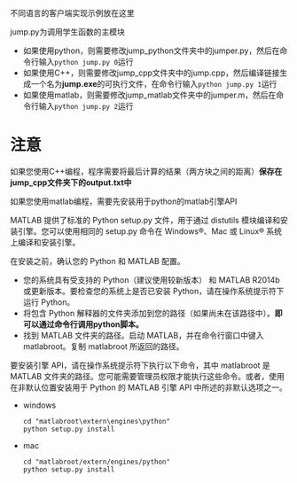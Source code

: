 不同语言的客户端实现示例放在这里

jump.py为调用学生函数的主模块

* 如果使用python，则需要修改jump_python文件夹中的jumper.py，然后在命令行输入```python jump.py 0```运行
* 如果使用C++，则需要修改jump_cpp文件夹中的jump.cpp，然后编译链接生成一个名为**jump.exe**的可执行文件，在命令行输入```python jump.py 1```运行
* 如果使用matlab，则需要修改jump_matlab文件夹中的jumper.m，然后在命令行输入```python jump.py 2```运行

# 注意
如果您使用C++编程，程序需要将最后计算的结果（两方块之间的距离）**保存在jump_cpp文件夹下的output.txt中**

如果您使用matlab编程，需要先安装用于python的matlab引擎API

MATLAB 提供了标准的 Python setup.py 文件，用于通过 distutils 模块编译和安装引擎。您可以使用相同的 setup.py 命令在 Windows®、Mac 或 Linux® 系统上编译和安装引擎。

在安装之前，确认您的 Python 和 MATLAB 配置。

* 您的系统具有受支持的 Python（建议使用较新版本） 和 MATLAB R2014b 或更新版本。要检查您的系统上是否已安装 Python，请在操作系统提示符下运行 Python。
* 将包含 Python 解释器的文件夹添加到您的路径（如果尚未在该路径中）。**即可以通过命令行调用python脚本。**
* 找到 MATLAB 文件夹的路径。启动 MATLAB，并在命令行窗口中键入 matlabroot。复制 matlabroot 所返回的路径。

要安装引擎 API，请在操作系统提示符下执行以下命令，其中 matlabroot 是 MATLAB 文件夹的路径。您可能需要管理员权限才能执行这些命令。或者，使用在非默认位置安装用于 Python 的 MATLAB 引擎 API 中所述的非默认选项之一。

* windows
  ```
  cd "matlabroot\extern\engines\python"
  python setup.py install
  ```
* mac
  ```
  cd "matlabroot/extern/engines/python"
  python setup.py install
  ```
